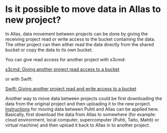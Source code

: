 # Is it possible to move data in Allas to new project?

In Allas, data movement between projects can be done by giving the receiving project read or write access to the bucket containing the data. The other project can then either read the data directly from the shared bucket or copy the data to its own bucket.

You can give read access for another project with s3cmd:

[s3cmd: Giving another project read access to a bucket](../../data/Allas/using_allas/s3_client.md#giving-another-project-read-access-to-a-bucket)

or with Swift:

[Swift: Giving another project read and write access to a bucket](../../data/Allas/using_allas/swift_client.md#giving-another-project-read-and-write-access-to-a-bucket)

Another way to move data between projects could be first downloading the data from the original project and then uploading it to the new project.
[Instructions](how-to-move-data-between-puhti-and-allas.md) for moving data between Puhti and Allas can be applied here.
Basically, first download the data from Allas to somewhere (for example: cloud environment, local computer, supercomputer (Puhti, Taito, Mahti) or virtual machine) and then upload it back to Allas in to another project. 
